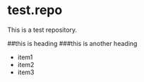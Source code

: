 test.repo
=========

This is a test repository.

##this is heading
###this is another heading

* item1
* item2
* item3

